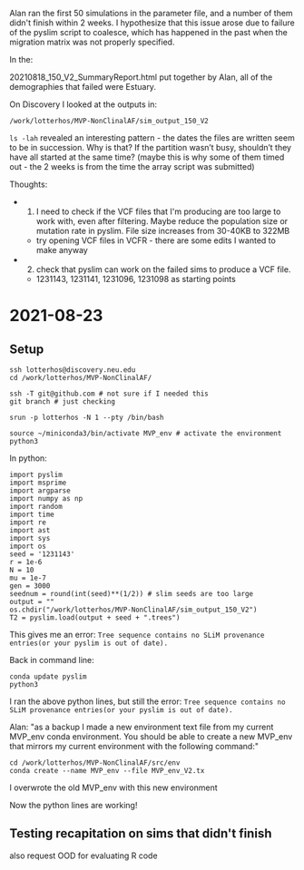 Alan ran the first 50 simulations in the parameter file, and a number of them didn't finish within 2 weeks. 
I hypothesize that this issue arose due to failure of the pyslim script to coalesce, which has happened in the past when the migration matrix was not
properly specified.

In the:

20210818_150_V2_SummaryReport.html put together by Alan, all of the demographies that failed were Estuary.

On Discovery I looked at the outputs in:

`/work/lotterhos/MVP-NonClinalAF/sim_output_150_V2`

`ls -lah`
revealed an interesting pattern - the dates the files are written seem to be in succession. Why is that? If the partition wasn’t busy, shouldn’t they have all started at the same time? (maybe this is why some of them timed out - the 2 weeks is from the time the array script was submitted)

Thoughts:
- 1. I need to check if the VCF files that I'm producing are too large to work with, even after filtering. Maybe reduce the population size or mutation rate in pyslim. File size increases from 30-40KB to 322MB
  - try opening VCF files in VCFR - there are some edits I wanted to make anyway
- 2. check that pyslim can work on the failed sims to produce a VCF file.
  - 1231143, 1231141, 1231096, 1231098 as starting points


# 2021-08-23

## Setup
```
ssh lotterhos@discovery.neu.edu
cd /work/lotterhos/MVP-NonClinalAF/

ssh -T git@github.com # not sure if I needed this
git branch # just checking

srun -p lotterhos -N 1 --pty /bin/bash

source ~/miniconda3/bin/activate MVP_env # activate the environment
python3
```
In python:
```
import pyslim 
import msprime
import argparse
import numpy as np
import random
import time
import re
import ast
import sys
import os
seed = '1231143'
r = 1e-6
N = 10
mu = 1e-7
gen = 3000
seednum = round(int(seed)**(1/2)) # slim seeds are too large
output = ""
os.chdir("/work/lotterhos/MVP-NonClinalAF/sim_output_150_V2")
T2 = pyslim.load(output + seed + ".trees")
```
This gives me an error: `Tree sequence contains no SLiM provenance entries(or your pyslim is out of date).`

Back in command line:
```
conda update pyslim
python3
```
I ran the above python lines, but still the error: `Tree sequence contains no SLiM provenance entries(or your pyslim is out of date).`


Alan: "as a backup I made a new environment text file from my current MVP_env conda environment. You should be able to create a new MVP_env that mirrors my current environment with the following command:"
```
cd /work/lotterhos/MVP-NonClinalAF/src/env
conda create --name MVP_env --file MVP_env_V2.tx
```
I overwrote the old MVP_env with this new environment

Now the python lines are working!

## Testing recapitation on sims that didn't finish



also request OOD for evaluating R code





